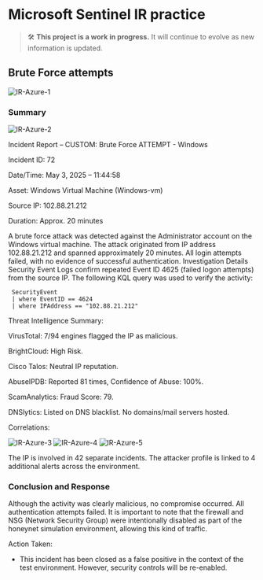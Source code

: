 # Microsoft Sentinel IR practice

> 🛠️ **This project is a work in progress.** It will continue to evolve as new information is updated.

## Brute Force attempts

![IR-Azure-1](https://github.com/user-attachments/assets/800154a8-7b39-4fc8-8aed-232f4461460a)

### Summary

![IR-Azure-2](https://github.com/user-attachments/assets/8b9a8559-f241-4db2-849e-d7dc2bdfa0f9)

Incident Report – CUSTOM: Brute Force ATTEMPT - Windows

Incident ID: 72

Date/Time: May 3, 2025 – 11:44:58

Asset: Windows Virtual Machine (Windows-vm)

Source IP: 102.88.21.212

Duration: Approx. 20 minutes

A brute force attack was detected against the Administrator account on the Windows virtual machine. The attack originated from IP address 102.88.21.212 and spanned approximately 20 minutes. All login attempts failed, with no evidence of successful authentication.
Investigation Details
Security Event Logs confirm repeated Event ID 4625 (failed logon attempts) from the source IP.
The following KQL query was used to verify the activity:

     SecurityEvent
     | where EventID == 4624 
     | where IPAddress == "102.88.21.212"

Threat Intelligence Summary:

VirusTotal: 7/94 engines flagged the IP as malicious.

BrightCloud: High Risk.

Cisco Talos: Neutral IP reputation.

AbuseIPDB: Reported 81 times, Confidence of Abuse: 100%.

ScamAnalytics: Fraud Score: 79.

DNSlytics: Listed on DNS blacklist. No domains/mail servers hosted.

Correlations:

![IR-Azure-3](https://github.com/user-attachments/assets/ff01dcdb-cbb5-44ef-a488-83cdb65a3837)
![IR-Azure-4](https://github.com/user-attachments/assets/fc02b71d-75bc-489b-91dd-6a8a9ebc7f19)
![IR-Azure-5](https://github.com/user-attachments/assets/c1429ae9-94a6-413b-a7a0-e5cc55ed8949)

The IP is involved in 42 separate incidents.
The attacker profile is linked to 4 additional alerts across the environment.

### Conclusion and Response
Although the activity was clearly malicious, no compromise occurred. All authentication attempts failed. It is important to note that the firewall and NSG (Network Security Group) were intentionally disabled as part of the honeynet simulation environment, allowing this kind of traffic.

Action Taken:

- This incident has been closed as a false positive in the context of the test environment. However, security controls will be re-enabled.
